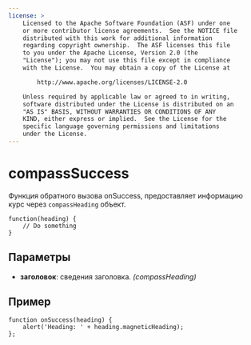 ```yaml
---
license: >
    Licensed to the Apache Software Foundation (ASF) under one
    or more contributor license agreements.  See the NOTICE file
    distributed with this work for additional information
    regarding copyright ownership.  The ASF licenses this file
    to you under the Apache License, Version 2.0 (the
    "License"); you may not use this file except in compliance
    with the License.  You may obtain a copy of the License at

        http://www.apache.org/licenses/LICENSE-2.0

    Unless required by applicable law or agreed to in writing,
    software distributed under the License is distributed on an
    "AS IS" BASIS, WITHOUT WARRANTIES OR CONDITIONS OF ANY
    KIND, either express or implied.  See the License for the
    specific language governing permissions and limitations
    under the License.
---
```


# compassSuccess

Функция обратного вызова onSuccess, предоставляет информацию курс через `compassHeading` объект.

    function(heading) {
        // Do something
    }
    

## Параметры

*   **заголовок**: сведения заголовка. *(compassHeading)*

## Пример

    function onSuccess(heading) {
        alert('Heading: ' + heading.magneticHeading);
    };